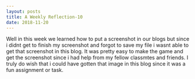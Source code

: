 ```yaml
---
layout: posts
title: A Weekly Reflection-10
date: 2018-11-20
---
```



Well in this week we learned how to put a screenshot in our blogs but since i didnt get to finish my screenshot and forgot to save my file i wasnt able to get that screenshot in this blog. It was pretty easy to make the game and get the screenshot since i had help from my fellow classmtes and friends. I truly do wish that i could have gotten that image in this blog since it was a fun assignment or task.
